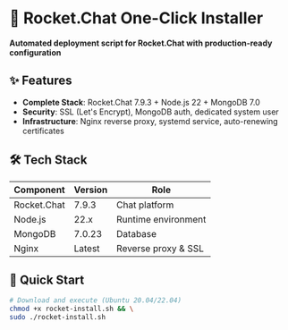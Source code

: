 # 🚀 Rocket.Chat One-Click Installer

**Automated deployment script for Rocket.Chat with production-ready configuration**

## ✨ Features
- **Complete Stack**: Rocket.Chat 7.9.3 + Node.js 22 + MongoDB 7.0
- **Security**: SSL (Let's Encrypt), MongoDB auth, dedicated system user
- **Infrastructure**: Nginx reverse proxy, systemd service, auto-renewing certificates

## 🛠️ Tech Stack
| Component       | Version  | Role                     |
|----------------|----------|--------------------------|
| Rocket.Chat    | 7.9.3    | Chat platform            |
| Node.js        | 22.x     | Runtime environment      |
| MongoDB        | 7.0.23   | Database                 |
| Nginx          | Latest   | Reverse proxy & SSL      |

## 🚀 Quick Start
```bash
# Download and execute (Ubuntu 20.04/22.04)
chmod +x rocket-install.sh && \
sudo ./rocket-install.sh

